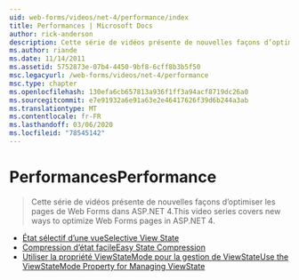 ```yaml
---
uid: web-forms/videos/net-4/performance/index
title: Performances | Microsoft Docs
author: rick-anderson
description: Cette série de vidéos présente de nouvelles façons d’optimiser les pages de Web Forms dans ASP.NET 4.
ms.author: riande
ms.date: 11/14/2011
ms.assetid: 5752873e-07b4-4450-9bf8-6cff8b3b5f50
msc.legacyurl: /web-forms/videos/net-4/performance
msc.type: chapter
ms.openlocfilehash: 130efa6cb657813a936f1ff3a94acf8719dc26a0
ms.sourcegitcommit: e7e91932a6e91a63e2e46417626f39d6b244a3ab
ms.translationtype: MT
ms.contentlocale: fr-FR
ms.lasthandoff: 03/06/2020
ms.locfileid: "78545142"
---
```

# <a name="performance"></a><span data-ttu-id="722ab-103">Performances</span><span class="sxs-lookup"><span data-stu-id="722ab-103">Performance</span></span>

> <span data-ttu-id="722ab-104">Cette série de vidéos présente de nouvelles façons d’optimiser les pages de Web Forms dans ASP.NET 4.</span><span class="sxs-lookup"><span data-stu-id="722ab-104">This video series covers new ways to optimize Web Forms pages in ASP.NET 4.</span></span>

- [<span data-ttu-id="722ab-105">État sélectif d’une vue</span><span class="sxs-lookup"><span data-stu-id="722ab-105">Selective View State</span></span>](aspnet-4-quick-hit-selective-view-state.md)
- [<span data-ttu-id="722ab-106">Compression d’état facile</span><span class="sxs-lookup"><span data-stu-id="722ab-106">Easy State Compression</span></span>](aspnet-4-quick-hit-easy-state-compression.md)
- [<span data-ttu-id="722ab-107">Utiliser la propriété ViewStateMode pour la gestion de ViewState</span><span class="sxs-lookup"><span data-stu-id="722ab-107">Use the ViewStateMode Property for Managing ViewState</span></span>](how-do-i-use-the-viewstatemode-property-for-managing-viewstate.md)
